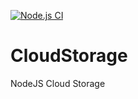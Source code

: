 [![Node.js CI](https://github.com/stbestichhh/CloudStorage/actions/workflows/node.js.yml/badge.svg)](https://github.com/stbestichhh/CloudStorage/actions/workflows/node.js.yml)

# CloudStorage
NodeJS Cloud Storage

